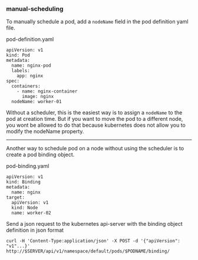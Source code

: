 ### manual-scheduling

To manually schedule a pod, add a `nodeName` field in the pod definition yaml file.

pod-definition.yaml
```
apiVersion: v1
kind: Pod
metadata:
  name: nginx-pod
  labels:
    app: nginx
spec:
  containers:
    - name: nginx-container
      image: nginx
  nodeName: worker-01
```

Without a scheduler, this is the easiest way is to assign a `nodeName` to the pod at creation time.
But if you want to move the pod to a different node, you wont be allowed to do that because
kubernetes does not allow you to modify the nodeName property.


-------------------------------------------------------------------------------

Another way to schedule pod on a node without using the scheduler is to create a pod binding object.

pod-binding.yaml
```
apiVersion: v1
kind: Binding
metadata:
  name: nginx
target:
  apiVersion: v1
  kind: Node
  name: worker-02
```

Send a json request to the kubernetes api-server with the binding object definition in json format
```
curl -H 'Content-Type:application/json' -X POST -d '{"apiVersion": "v1"...}' http://$SERVER/api/v1/namespace/default/pods/$PODNAME/binding/
```
